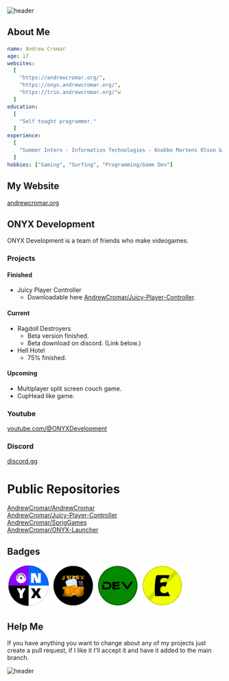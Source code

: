 ![header](<https://capsule-render.vercel.app/api?type=waving&color=auto&text=Andrew Cromar&fontColor=FFFFFF&section=header>)

## About Me
```yaml
name: Andrew Cromar
age: 17
websites:
  [
    "https://andrewcromar.org/",
    "https://onyx.andrewcromar.org/",
    "https://trio.andrewcromar.org/"w
  ]
education:
  [
    "Self tought programmer."
  ]
experience:
  [
    "Summer Intern - Information Technologies - Knobbe Martens Olson & Bear LLP."
  ]
hobbies: ["Gaming", "Surfing", "Programming/Game Dev"]
```

## My Website
[andrewcromar.org](https://andrewcromar.org)

## ONYX Development
ONYX Development is a team of friends who make videogames.
### Projects
#### Finished
* Juicy Player Controller
  * Downloadable here [AndrewCromar/Juicy-Player-Controller](https://github.com/AndrewCromar/Juicy-Player-Controller).
#### Current
* Ragdoll Destroyers
  * Beta version finished.
  * Beta download on discord. (Link below.)
* Hell Hotel
  * 75% finished.
#### Upcoming
* Multiplayer split screen couch game.
* CupHead like game.
### Youtube
[youtube.com/@ONYXDevelopment](https://www.youtube.com/@ONYXDevelopment)
### Discord
[discord.gg](https://discord.gg/2maTr7RQQQ)

# Public Repositories
[AndrewCromar/AndrewCromar](https://github.com/AndrewCromar/AndrewCromar)<br>
[AndrewCromar/Juicy-Player-Controller](https://github.com/AndrewCromar/Juicy-Player-Controller)<br>
[AndrewCromar/SprigGames](https://github.com/AndrewCromar/SprigGames)<br>
[AndrewCromar/ONYX-Launcher](https://github.com/AndrewCromar/ONYX-Launcher)

## Badges
![badge_onyx](badges/badge_onyx.png)
![badge_juicy](badges/badge_juicy.png)
![badge_developer](badges/badge_developer.png)
![badge_employee](badges/badge_employee.png)

## Help Me
If you have anything you want to change about any of my projects just create a pull request, if I like it I'll accept it and have it added to the main branch.

![header](<https://capsule-render.vercel.app/api?type=waving&color=auto&fontColor=FFFFFF&section=footer>)
